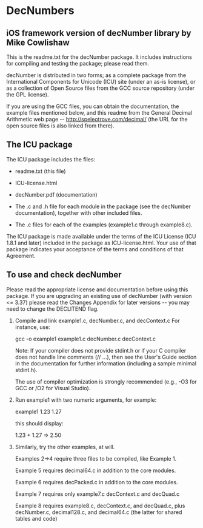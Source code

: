 # DecNumbers
iOS framework version of decNumber library by Mike Cowlishaw
---------------------------------------------------------------------

This is the readme.txt for the decNumber package.  It includes
instructions for compiling and testing the package; please read them.

decNumber is distributed in two forms; as a complete package from
the International Components for Unicode (ICU) site (under an as-is
license), or as a collection of Open Source files from the GCC source
repository (under the GPL license).

If you are using the GCC files, you can obtain the documentation, the
example files mentioned below, and this readme from the General
Decimal Arithmetic web page -- http://speleotrove.com/decimal/ (the
URL for the open source files is also linked from there).


The ICU package
---------------

The ICU package includes the files:

  *  readme.txt (this file)

  *  ICU-license.html

  *  decNumber.pdf (documentation)

  *  The .c and .h file for each module in the package (see the
     decNumber documentation), together with other included files.

  *  The .c files for each of the examples (example1.c through
     example8.c).

The ICU package is made available under the terms of the ICU License
(ICU 1.8.1 and later) included in the package as ICU-license.html.
Your use of that package indicates your acceptance of the terms and
conditions of that Agreement.


To use and check decNumber
--------------------------

  Please read the appropriate license and documentation before using
  this package.  If you are upgrading an existing use of decNumber
  (with version <= 3.37) please read the Changes Appendix for later
  versions -- you may need to change the DECLITEND flag.

  1. Compile and link example1.c, decNumber.c, and decContext.c
     For instance, use:

       gcc -o example1 example1.c decNumber.c decContext.c

     Note: If your compiler does not provide stdint.h or if your C
     compiler does not handle line comments (// ...), then see the
     User's Guide section in the documentation for further information
     (including a sample minimal stdint.h).

     The use of compiler optimization is strongly recommended (e.g.,
     -O3 for GCC or /O2 for Visual Studio).

  2. Run example1 with two numeric arguments, for example:

       example1 1.23 1.27

     this should display:

       1.23 + 1.27 => 2.50

  3. Similarly, try the other examples, at will.

     Examples 2->4 require three files to be compiled, like Example 1.

     Example 5 requires decimal64.c in addition to the core modules.

     Example 6 requires decPacked.c in addition to the core modules.

     Example 7 requires only example7.c decContext.c and decQuad.c

     Example 8 requires example8.c, decContext.c, and decQuad.c, plus
               decNumber.c, decimal128.c, and decimal64.c (the latter
               for shared tables and code)

